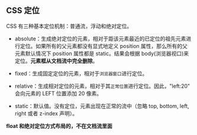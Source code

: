 ## CSS 定位

CSS 有三种基本定位机制：普通流，浮动和绝对定位。

- absolute：生成绝对定位的元素，相对于距该元素最近的已定位的祖先元素进行定位。如果所有的父元素都没有显式地定义 position 属性，那么所有的父元素默认情况下 position 属性都是 static。结果会根据 body(浏览器视口)来定位。**元素框从文档流中完全删除**。

- fixed：生成固定定位的元素，相对于`浏览器窗口`进行定位。

- relative：生成相对定位的元素，相对于其`正常位置`进行定位。因此，"left:20" 会向元素的 LEFT 位置添加 20 像素。

- static：默认值。没有定位，元素出现在正常的流中（忽略 top, bottom, left, right 或者 z-index 声明）。

**float 和绝对定位方式布局的，不在文档流里面**

